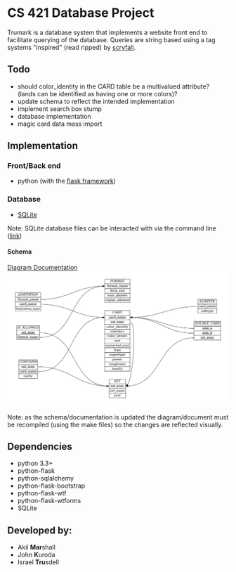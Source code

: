 # CS 421 Database Project
Trumark is a database system that implements a website front end to facilitate querying of the database. Queries are string based using a tag systems "inspired" (read ripped) by [scryfall](https://scryfall.com/docs/syntax).

## Todo
* should color_identity in the CARD table be a multivalued attribute? (lands can be identified as having one or more colors)?
* update schema to reflect the intended implementation
* implement search box stump
* database implementation
* magic card data mass import

## Implementation

### Front/Back end
- python (with the [flask framework](https://palletsprojects.com/p/flask/))

### Database
- [SQLite](https://sqlite.org/index.html)

Note: SQLite database files can be interacted with via the command line ([link](https://sqlite.org/cli.html))

#### Schema
[Diagram Documentation](documentation/documentation.pdf)
![ER diagram](schema/ER_diagram.png)

Note: as the schema/documentation is updated the diagram/document must be recompiled (using the make files) so the changes are reflected visually.

## Dependencies
- python 3.3+
- python-flask
- python-sqlalchemy
- python-flask-bootstrap
- python-flask-wtf
- python-flask-wtforms
- SQLite

## Developed by:
- Akil **Mar**shall
- John **K**uroda
- Israel **Tru**sdell
